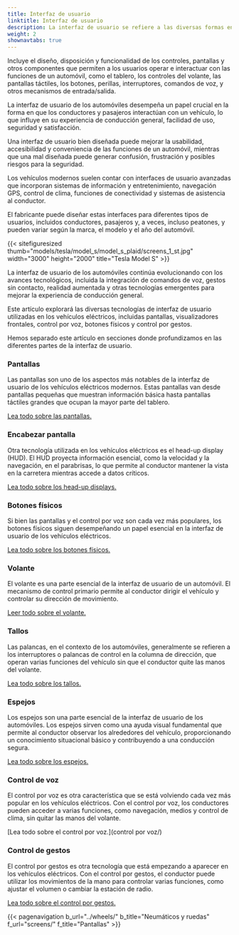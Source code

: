 ```yaml
---
title: Interfaz de usuario
linktitle: Interfaz de usuario
description: La interfaz de usuario se refiere a las diversas formas en que los conductores y pasajeros interactúan con las funciones y controles de un vehículo.
weight: 2
shownavtabs: true
---
```

<!-- markdownlint-disable MD033 -->
 
Incluye el diseño, disposición y funcionalidad de los controles, pantallas y otros componentes que permiten a los usuarios operar e interactuar con las funciones de un automóvil, como el tablero, los controles del volante, las pantallas táctiles, los botones, perillas, interruptores, comandos de voz, y otros mecanismos de entrada/salida.

La interfaz de usuario de los automóviles desempeña un papel crucial en la forma en que los conductores y pasajeros interactúan con un vehículo, lo que influye en su experiencia de conducción general, facilidad de uso, seguridad y satisfacción.

Una interfaz de usuario bien diseñada puede mejorar la usabilidad, accesibilidad y conveniencia de las funciones de un automóvil, mientras que una mal diseñada puede generar confusión, frustración y posibles riesgos para la seguridad.

Los vehículos modernos suelen contar con interfaces de usuario avanzadas que incorporan sistemas de información y entretenimiento, navegación GPS, control de clima, funciones de conectividad y sistemas de asistencia al conductor.

El fabricante puede diseñar estas interfaces para diferentes tipos de usuarios, incluidos conductores, pasajeros y, a veces, incluso peatones, y pueden variar según la marca, el modelo y el año del automóvil.

{{< sitefiguresized thumb="models/tesla/model_s/model_s_plaid/screens_1_st.jpg" width="3000" height="2000" title="Tesla Model S" >}}

La interfaz de usuario de los automóviles continúa evolucionando con los avances tecnológicos, incluida la integración de comandos de voz, gestos sin contacto, realidad aumentada y otras tecnologías emergentes para mejorar la experiencia de conducción general.

Este artículo explorará las diversas tecnologías de interfaz de usuario utilizadas en los vehículos eléctricos, incluidas pantallas, visualizadores frontales, control por voz, botones físicos y control por gestos.

Hemos separado este artículo en secciones donde profundizamos en las diferentes partes de la interfaz de usuario.

### Pantallas

Las pantallas son uno de los aspectos más notables de la interfaz de usuario de los vehículos eléctricos modernos. Estas pantallas van desde pantallas pequeñas que muestran información básica hasta pantallas táctiles grandes que ocupan la mayor parte del tablero.

[Lea todo sobre las pantallas.](pantallas/)

### Encabezar pantalla

Otra tecnología utilizada en los vehículos eléctricos es el head-up display (HUD). El HUD proyecta información esencial, como la velocidad y la navegación, en el parabrisas, lo que permite al conductor mantener la vista en la carretera mientras accede a datos críticos.

[Lea todo sobre los head-up displays.](hud/)

### Botones físicos

Si bien las pantallas y el control por voz son cada vez más populares, los botones físicos siguen desempeñando un papel esencial en la interfaz de usuario de los vehículos eléctricos.

[Lea todo sobre los botones físicos.](botones/)

### Volante

El volante es una parte esencial de la interfaz de usuario de un automóvil. El mecanismo de control primario permite al conductor dirigir el vehículo y controlar su dirección de movimiento.

[Leer todo sobre el volante.](volante/)

### Tallos

Las palancas, en el contexto de los automóviles, generalmente se refieren a los interruptores o palancas de control en la columna de dirección, que operan varias funciones del vehículo sin que el conductor quite las manos del volante.

[Lea todo sobre los tallos.](tallos/)

### Espejos

Los espejos son una parte esencial de la interfaz de usuario de los automóviles. Los espejos sirven como una ayuda visual fundamental que permite al conductor observar los alrededores del vehículo, proporcionando un conocimiento situacional básico y contribuyendo a una conducción segura.

[Lea todo sobre los espejos.](espejos/)

### Control de voz

El control por voz es otra característica que se está volviendo cada vez más popular en los vehículos eléctricos. Con el control por voz, los conductores pueden acceder a varias funciones, como navegación, medios y control de clima, sin quitar las manos del volante.

[Lea todo sobre el control por voz.](control por voz/)

### Control de gestos

El control por gestos es otra tecnología que está empezando a aparecer en los vehículos eléctricos. Con el control por gestos, el conductor puede utilizar los movimientos de la mano para controlar varias funciones, como ajustar el volumen o cambiar la estación de radio.

[Lea todo sobre el control por gestos.](gesturecontrol/)

{{< pagenavigation b_url="../wheels/" b_title="Neumáticos y ruedas" f_url="screens/" f_title="Pantallas" >}}